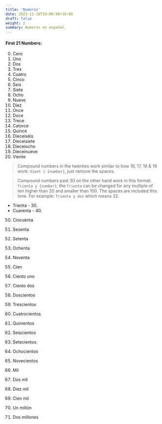 ```yaml
---
title: 'Numeros'
date: 2023-11-10T19:00:08+10:00
draft: false
weight: 2
summary: Numeros en español.
---
```


#### First 21 Numbers:

0. Cero
1. Uno
2. Dos
3. Tres
4. Cuatro
5. Cinco
6. Seis
7. Siete
8. Ocho
9. Nueve
10. Diez
11. Once
12. Doce
13. Trece
14. Catorce
15. Quince
16. Dieceiséis
17. Dieceisiete
18. Dieceiocho
19. Dieceinueve
20. Viente

> Compound numbers in the twenties work similar to how 16, 17, 18 & 19 work: `Vient i {number}`, just remove the spaces.

> Compound numbers past 30 on the other hand work in this format: `Trienta y {number}`, the `Trienta` can be changed for any multiple of ten higher than 20 and smaller than 100. The spaces are included this time. For example: `Trienta y dos` which means 32.

- Trienta - 30. 
- Cuarenta - 40.
50. Cincuenta
60. Sesenta
70. Setenta
80. Ochenta
90. Noventa

100. Cien
101. Ciento uno
102. Ciento dos
200. Doscientos
300. Trescientos
400. Cuatrocientos
500. Quinientos
600. Seiscientos
700. Setecientos
800. Ochocientos
900. Novecientos

1000. Mil
2000. Dos mil
10000. Diez mil
100000. Cien mil
1000000. Un millón
2000000. Dos millones 